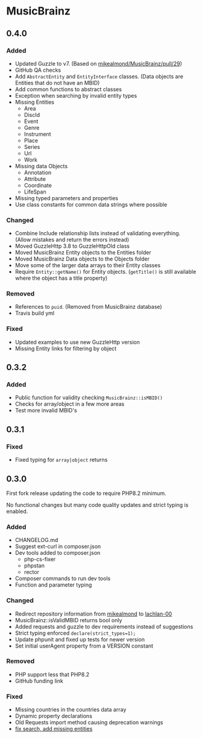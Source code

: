 # MusicBrainz

## 0.4.0

### Added

* Updated Guzzle to v7. (Based on [mikealmond/MusicBrainz/pull/29](https://github.com/mikealmond/MusicBrainz/pull/29))
* GitHub QA checks
* Add `AbstractEntity` and `EntityInterface` classes. (Data objects are Entities that do not have an MBID)
* Add common functions to abstract classes
* Exception when searching by invalid entity types
* Missing Entities
  * Area
  * DiscId
  * Event
  * Genre
  * Instrument
  * Place
  * Series
  * Url
  * Work
* Missing data Objects
  * Annotation
  * Attribute
  * Coordinate
  * LifeSpan
* Missing typed parameters and properties
* Use class constants for common data strings where possible

### Changed

* Combine Include relationship lists instead of validating everything. (Allow mistakes and return the errors instead)
* Moved GuzzleHttp 3.8 to GuzzleHttpOld class
* Moved MusicBrainz Entity objects to the Entities folder
* Moved MusicBrainz Data objects to the Objects folder
* Move some of the larger data arrays to their Entity classes
* Require `Entity::getName()` for Entity objects. (`getTitle()` is still available where the object has a title property)

### Removed

* References to `puid`. (Removed from MusicBrainz database)
* Travis build yml

### Fixed

* Updated examples to use new GuzzleHttp version
* Missing Entity links for filtering by object

## 0.3.2

### Added

* Public function for validity checking `MusicBrainz::isMBID()`
* Checks for array/object in a few more areas
* Test more invalid MBID's

## 0.3.1

### Fixed

* Fixed typing for `array|object` returns

## 0.3.0

First fork release updating the code to require PHP8.2 minimum.

No functional changes but many code quality updates and strict typing is enabled.

### Added

* CHANGELOG.md
* Suggest ext-curl in composer.json
* Dev tools added to composer.json
  * php-cs-fixer
  * phpstan
  * rector
* Composer commands to run dev tools
* Function and parameter typing

### Changed

* Redirect repository information from [mikealmond](https://github.com/mikealmond/musicbrainz) to [lachlan-00](https://github.com/lachlan-00/musicbrainz)
* MusicBrainz::isValidMBID returns bool only
* Added requests and guzzle to dev requirements instead of suggestions
* Strict typing enforced `declare(strict_types=1);`
* Update phpunit and fixed up tests for newer version
* Set initial userAgent property from a VERSION constant

### Removed

* PHP support less that PHP8.2
* GitHub funding link

### Fixed

* Missing countries in the countries data array
* Dynamic property declarations
* Old Requests import method causing deprecation warnings
* [fix search, add missing entities](https://github.com/lachlan-00/MusicBrainz/pull/1)
